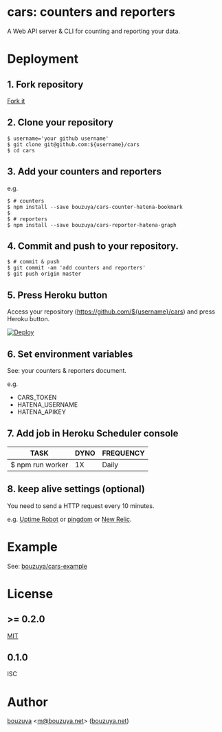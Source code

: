 # cars: counters and reporters

A Web API server & CLI for counting and reporting your data.

# Deployment

## 1. Fork repository

[Fork it](https://github.com/bouzuya/cars/fork)

## 2. Clone your repository

```
$ username='your github username'
$ git clone git@github.com:${username}/cars
$ cd cars
```

## 3. Add your counters and reporters

e.g.

```
$ # counters
$ npm install --save bouzuya/cars-counter-hatena-bookmark
$
$ # reporters
$ npm install --save bouzuya/cars-reporter-hatena-graph
```

## 4. Commit and push to your repository.

```
$ # commit & push
$ git commit -am 'add counters and reporters'
$ git push origin master
```

## 5. Press Heroku button

Access your repository (https://github.com/${username}/cars) and press Heroku button.

[![Deploy](https://www.herokucdn.com/deploy/button.png)](https://heroku.com/deploy)

## 6. Set environment variables

See: your counters & reporters document.

e.g.

- CARS_TOKEN
- HATENA_USERNAME
- HATENA_APIKEY

## 7. Add job in Heroku Scheduler console

 TASK             | DYNO | FREQUENCY
------------------|------|-----------
 $ npm run worker | 1X   | Daily

## 8. keep alive settings (optional)

You need to send a HTTP request every 10 minutes.

e.g. [Uptime Robot](https://uptimerobot.com/) or [pingdom](https://www.pingdom.com/) or [New Relic](http://newrelic.com/).

# Example

See: [bouzuya/cars-example](https://github.com/bouzuya/cars-example)

# License

## >= 0.2.0

[MIT](LICENSE)

## 0.1.0

ISC

# Author

[bouzuya][] &lt;[m@bouzuya.net][email]&gt; ([bouzuya.net][url])

[bouzuya]: https://github.com/bouzuya/
[email]: mailto:m@bouzuya.net
[url]: http://bouzuya.net
